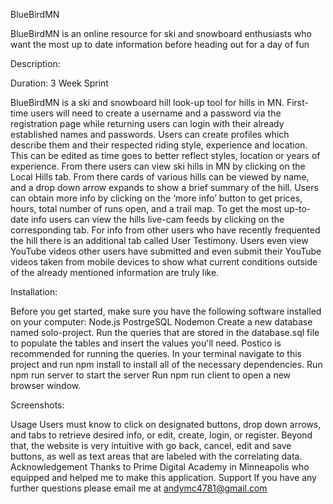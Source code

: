 BlueBirdMN

BlueBirdMN is an online resource for ski and snowboard enthusiasts who want the most up to date information before heading out for a day of fun

Description:

Duration: 3 Week Sprint

BlueBirdMN is a ski and snowboard hill look-up tool for hills in MN. First-time users will need to create a username and a password via the registration page while returning users can login with their already established names and passwords. Users can create profiles which describe them and their respected riding style, experience and location. This can be edited as time goes to better reflect styles, location or years of experience. From there users can view ski hills in MN by clicking on the Local Hills tab. From there cards of various hills can be viewed by name, and a drop down arrow expands to show a brief summary of the hill. Users can obtain more info by clicking on the ‘more info’ button to get prices, hours, total number of runs open, and a trail map. To get the most up-to-date info users can view the hills live-cam feeds by clicking on the corresponding tab. For info from other users who have recently frequented the hill there is an additional tab called User Testimony. Users even view YouTube videos other users have submitted and even submit their YouTube videos taken from mobile devices to show what current conditions outside of the already mentioned information are truly like.

Installation:

Before you get started, make sure you have the following software installed on your computer:
Node.js
PostrgeSQL
Nodemon
Create a new database named solo-project.
Run the queries that are stored in the database.sql file to populate the tables and insert the values you'll need. Postico is recommended for running the queries.
In your terminal navigate to this project and run npm install to install all of the necessary dependencies.
Run npm run server to start the server
Run npm run client to open a new browser window.


Screenshots:

 
Usage
Users must know to click on designated buttons, drop down arrows, and tabs to retrieve desired info, or edit, create, login, or register. Beyond that, the website is very intuitive with go back, cancel, edit and save buttons, as well as text areas that are labeled with the correlating data.
Acknowledgement
Thanks to Prime Digital Academy in Minneapolis who equipped and helped me to make this application.
Support
If you have any further questions please email me at andymc4781@gmail.com

